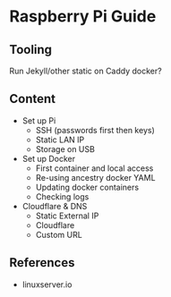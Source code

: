 # Raspberry Pi Guide

## Tooling

Run Jekyll/other static on Caddy docker?

## Content

+ Set up Pi
  + SSH (passwords first then keys)
  + Static LAN IP
  + Storage on USB
+ Set up Docker
  + First container and local access
  + Re-using ancestry docker YAML
  + Updating docker containers
  + Checking logs
+ Cloudflare & DNS
  + Static External IP
  + Cloudflare
  + Custom URL

## References

+ linuxserver.io
